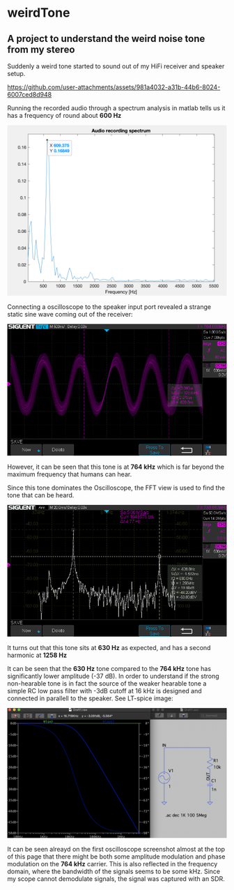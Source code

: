 # weirdTone
## A project to understand the weird noise tone from my stereo

Suddenly a weird tone started to sound out of my HiFi receiver and speaker setup.

https://github.com/user-attachments/assets/981a4032-a31b-44b6-8024-6007ced8d948

Running the recorded audio through a spectrum analysis in matlab tells us it has a frequency of round about **600 Hz**

![](audio_spec.png)

Connecting a oscilloscope to the speaker input port revealed a strange static sine wave coming out of the receiver:

![](noise_time.bmp)

However, it can be seen that this tone is at **764 kHz** which is far beyond the maximum frequency that humans can hear.

Since this tone dominates the Oscilloscope, the FFT view is used to find the tone that can be heard.

![](audio_tone.bmp)

It turns out that this tone sits at **630 Hz** as expected, and has a second harmonic at **1258 Hz**

It can be seen that the **630 Hz** tone compared to the **764 kHz** tone has significantly lower amplitude (-37 dB). In order to understand if the strong non-hearable tone is in fact the source of the weaker hearable tone a simple RC low pass filter with -3dB cutoff at 16 kHz is designed and connected in parallell to the speaker. See LT-spice image:

![](filter.png)

It can be seen alreayd on the first oscilloscope screenshot almost at the top of this page that there might be both some amplitude modulation and phase modulation on the **764 kHz** carrier. This is also reflected in the frequency domain, where the bandwidth of the signals seems to be some kHz. Since my scope cannot demodulate signals, the signal was captured with an SDR.

